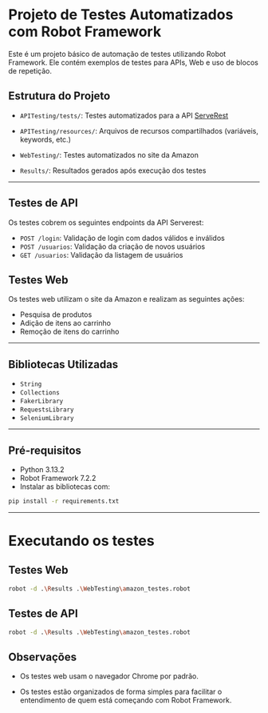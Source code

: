 # Projeto de Testes Automatizados com Robot Framework

Este é um projeto básico de automação de testes utilizando Robot Framework. Ele contém exemplos de testes para APIs, Web e uso de blocos de repetição.

## Estrutura do Projeto

- `APITesting/tests/`: Testes automatizados para a API [ServeRest](https://serverest.dev)
- `APITesting/resources/`: Arquivos de recursos compartilhados (variáveis, keywords, etc.)
- `WebTesting/`: Testes automatizados no site da Amazon

- `Results/`: Resultados gerados após execução dos testes

---

## Testes de API

Os testes cobrem os seguintes endpoints da API Serverest:

- `POST /login`: Validação de login com dados válidos e inválidos
- `POST /usuarios`: Validação da criação de novos usuários
- `GET /usuarios`: Validação da listagem de usuários

## Testes Web

Os testes web utilizam o site da Amazon e realizam as seguintes ações:

- Pesquisa de produtos
- Adição de itens ao carrinho
- Remoção de itens do carrinho

---

## Bibliotecas Utilizadas

- `String`
- `Collections`
- `FakerLibrary`
- `RequestsLibrary`
- `SeleniumLibrary`

---

## Pré-requisitos

- Python 3.13.2
- Robot Framework 7.2.2
- Instalar as bibliotecas com:
```bash
pip install -r requirements.txt
```
---

# Executando os testes

## Testes Web
```bash
robot -d .\Results .\WebTesting\amazon_testes.robot
```
## Testes de API
```bash
robot -d .\Results .\WebTesting\amazon_testes.robot
```
## Observações
- Os testes web usam o navegador Chrome por padrão.

- Os testes estão organizados de forma simples para facilitar o entendimento de quem está começando com Robot Framework.